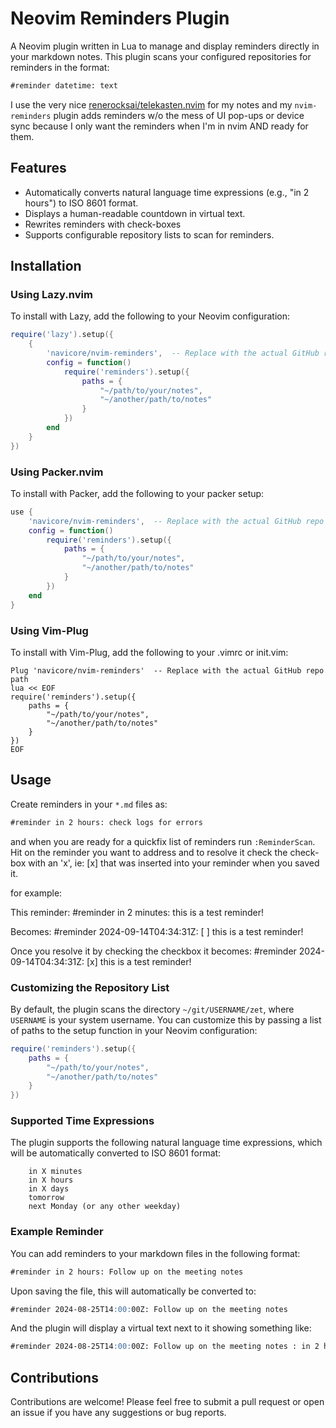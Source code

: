Neovim Reminders Plugin
===========

A Neovim plugin written in Lua to manage and display reminders directly in your
markdown notes. This plugin scans your configured repositories for reminders in
the format:

```markdown
#reminder datetime: text
```

I use the very nice
[renerocksai/telekasten.nvim](https://github.com/nvim-telekasten/telekasten.nvim)
for my notes and my `nvim-reminders` plugin adds reminders w/o the mess of UI
pop-ups or device sync because I only want the reminders when I'm in nvim AND
ready for them.

## Features

* Automatically converts natural language time expressions (e.g., "in 2 hours") to ISO 8601 format.
* Displays a human-readable countdown in virtual text.
* Rewrites reminders with check-boxes
* Supports configurable repository lists to scan for reminders.

## Installation

### Using Lazy.nvim

To install with Lazy, add the following to your Neovim configuration:

```lua
require('lazy').setup({
    {
        'navicore/nvim-reminders',  -- Replace with the actual GitHub repo path
        config = function()
            require('reminders').setup({
                paths = {
                    "~/path/to/your/notes",
                    "~/another/path/to/notes"
                }
            })
        end
    }
})
```

### Using Packer.nvim

To install with Packer, add the following to your packer setup:

```lua
use {
    'navicore/nvim-reminders',  -- Replace with the actual GitHub repo path
    config = function()
        require('reminders').setup({
            paths = {
                "~/path/to/your/notes",
                "~/another/path/to/notes"
            }
        })
    end
}
```

### Using Vim-Plug

To install with Vim-Plug, add the following to your .vimrc or init.vim:

```vim
Plug 'navicore/nvim-reminders'  -- Replace with the actual GitHub repo path
lua << EOF
require('reminders').setup({
    paths = {
        "~/path/to/your/notes",
        "~/another/path/to/notes"
    }
})
EOF
```

## Usage

Create reminders in your `*.md` files as:

```markdown
#reminder in 2 hours: check logs for errors
```

and when you are ready for a quickfix list of reminders run `:ReminderScan`. Hit
<ENTER> on the reminder you want to address and to resolve it check the
check-box with an 'x', ie: [x] that was inserted into your reminder when you
saved it.

for example:

This reminder: #reminder in 2 minutes: this is a test reminder!

Becomes: #reminder 2024-09-14T04:34:31Z: [ ] this is a test reminder!

Once you resolve it by checking the checkbox it becomes: #reminder 2024-09-14T04:34:31Z: [x] this is a test reminder!

### Customizing the Repository List

By default, the plugin scans the directory `~/git/USERNAME/zet`, where
`USERNAME` is your system username. You can customize this by passing a list of
paths to the setup function in your Neovim configuration:

```lua
require('reminders').setup({
    paths = {
        "~/path/to/your/notes",
        "~/another/path/to/notes"
    }
})
```

### Supported Time Expressions

The plugin supports the following natural language time expressions, which will
be automatically converted to ISO 8601 format:

```
    in X minutes
    in X hours
    in X days
    tomorrow
    next Monday (or any other weekday)
```

### Example Reminder

You can add reminders to your markdown files in the following format:

```markdown
#reminder in 2 hours: Follow up on the meeting notes
```

Upon saving the file, this will automatically be converted to:

```markdown
#reminder 2024-08-25T14:00:00Z: Follow up on the meeting notes
```

And the plugin will display a virtual text next to it showing something like:

```markdown
#reminder 2024-08-25T14:00:00Z: Follow up on the meeting notes : in 2 hours
```

## Contributions

Contributions are welcome! Please feel free to submit a pull request or open an
issue if you have any suggestions or bug reports.

